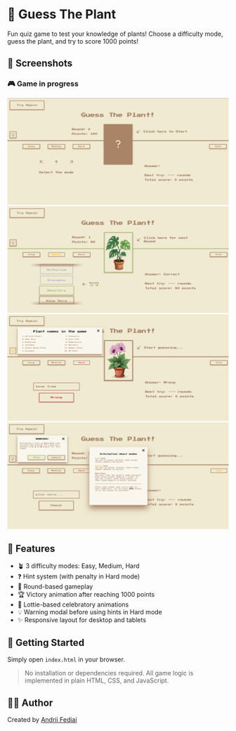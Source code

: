 # 🌿 Guess The Plant

Fun quiz game to test your knowledge of plants! Choose a difficulty mode, guess the plant, and try to score 1000 points!

## 📸 Screenshots

### 🎮 Game in progress

![Game Screenshot](assets/screenshots/game-1.jpg)
![Game Screenshot](assets/screenshots/game-2.jpg)
![Game Screenshot](assets/screenshots/game-3.jpg)
![Game Screenshot](assets/screenshots/game-4.jpg)

## 🔧 Features

- 🪴 3 difficulty modes: Easy, Medium, Hard
- ❓ Hint system (with penalty in Hard mode)
- 🔁 Round-based gameplay
- 🏆 Victory animation after reaching 1000 points
- 🎉 Lottie-based celebratory animations
- 💡 Warning modal before using hints in Hard mode
- ✨ Responsive layout for desktop and tablets

## 🚀 Getting Started

Simply open `index.html` in your browser.

> No installation or dependencies required. All game logic is implemented in plain HTML, CSS, and JavaScript.

## 👨‍💻 Author

Created by [Andrii Fediai](https://github.com/FediaiAndrii)

